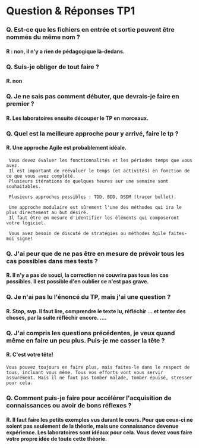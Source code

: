 # Question & Réponses TP1

### Q. Est-ce que les fichiers en entrée et sortie peuvent être nommés du même nom ?

#### R : non, il n'y a rien de pédagogique là-dedans.

### Q. Suis-je obliger de tout faire ?

#### R. non

### Q. Je ne sais pas comment débuter, que devrais-je faire en premier ?

#### R. Les laboratoires ensuite découper le TP en morceaux.

### Q. Quel est la meilleure approche pour y arrivé, faire le tp ?

#### R. Une approche Agile est probablement idéale.  
~~~
 Vous devez évaluer les fonctionnalités et les périodes temps que vous avez.  
 Il est important de réévaluer le temps (et activités) en fonction de ce que vous avez complété.
 Plusieurs itérations de quelques heures sur une semaine sont souhaitables.

 Plusieurs approches possibles : TDD, BDD, DSDM (tracer bullet). 
 
 Une approche modulaire est sûrement l'une des méthodes qui ira le plus directement au but désiré.
 Il faut être en mesure d'identifier les éléments qui composeront votre logiciel.
 
 Vous avez besoin de discuté de stratégies ou méthodes Agile faites-moi signe!
~~~

### Q. J'ai peur que de ne pas être en mesure de prévoir tous les cas possibles dans mes tests ?

#### R. Il n'y a pas de souci, la correction ne couvrira pas tous les cas possibles.  Il est possible d'en oublier ce n'est pas grave.

### Q. Je n'ai pas lu l'énoncé du TP, mais j'ai une question ?

#### R. Stop, svp. Il faut lire, comprendre le texte lu, réfléchir ... et tenter des choses, par la suite réfléchir encore. ....

### Q. J'ai compris les questions précédentes, je veux quand même en faire un peu plus. Puis-je me casser la tête ?

#### R. C'est votre tête!
~~~
Vous pouvez toujours en faire plus, mais faites-le dans le respect de tous, incluant vous même. Tous vos efforts vont vous servir assurément. Mais il ne faut pas tomber malade, tomber épuisé, stresser pour cela.
~~~

### Q. Comment puis-je faire pour accélérer l'acquisition de connaissances ou avoir de bons réflexes ?

#### R. Il faut faire les petits exemples vus durant le cours.  Pour que ceux-ci ne soient pas seulement de la théorie, mais une connaissance devenue expérience.  Les laboratoires sont idéaux pour cela.  Vous devez vous faire votre propre idée de toute cette théorie.

